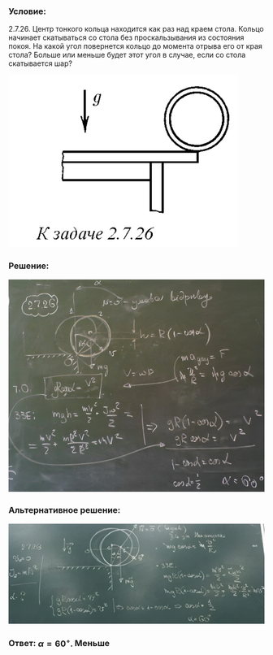 ###  Условие:

$2.7.26.$ Центр тонкого кольца находится как раз над краем стола. Кольцо начинает скатываться со стола без проскальзывания из состояния покоя. На какой угол повернется кольцо до момента отрыва его от края стола? Больше или меньше будет этот угол в случае, если со стола скатывается шар?

![|453x340, 67%](../../img/2.7.26/statement.png)

###  Решение:

![|822x683, 67%](../../img/2.7.26/sol1.png)

###  Альтернативное решение:

![|1198x469, 67%](../../img/2.7.26/sol2.png)

###  Ответ: $\alpha = 60^{\circ}.$ Меньше